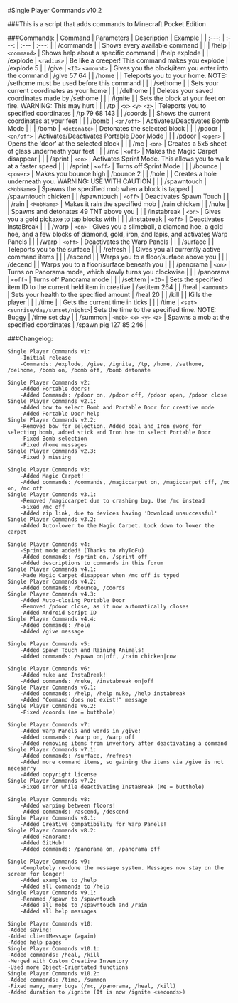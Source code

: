 #Single Player Commands v10.2

###This is a script that adds commands to Minecraft Pocket Edition

###Commands:
| Command | Parameters | Description | Example |
| :---: | :---: | :--- | :---: |
| /commands | | Shows every available command | |
| /help | `<command>` | Shows help about a specific command | /help explode |
| /explode | `<radius>` | Be like a creeper! This command makes you explode | /explode 5 |
| /give | `<ID>` `<amount>` | Gives you the block/item you enter into the command | /give 57 64 |
| /home | | Teleports you to your home. NOTE: /sethome must be used before this command | |
| /sethome | | Sets your current coordinates as your home | |
| /delhome | | Deletes your saved coordinates made by /sethome | |
| /ignite | | Sets the block at your feet on fire. WARNING: This may hurt | |
| /tp | `<x>` `<y>` `<z>` | Teleports you to specified coordinates | /tp 79 68 143 |
| /coords | | Shows the current coordinates at your feet | |
| /bomb | `<on/off>` | Activates/Deactivates Bomb Mode | |
| /bomb | `<detonate>` | Detonates the selected block | |
| /pdoor | `<on/off>` | Activates/Deactivates Portable Door Mode | |
| /pdoor | `<open>` | Opens the 'door' at the selected block | |
| /mc | `<on>` | Creates a 5x5 sheet of glass underneath your feet | |
| /mc | `<off>` | Makes the Magic Carpet disappear | |
| /sprint | `<on>` | Activates Sprint Mode. This allows you to walk at a faster speed | |
| /sprint | `<off>` | Turns off Sprint Mode | |
| /bounce | `<power>` | Makes you bounce high | /bounce 2 |
| /hole | | Creates a hole underneath you. WARNING: USE WITH CAUTION | |
| /spawntouch | `<MobName>` | Spawns the specified mob when a block is tapped | /spawntouch chicken |
| /spawntouch | `<off>` | Deactivates Spawn Touch | |
| /rain | `<MobName>` | Makes it rain the specified mob | /rain chicken |
| /nuke | | Spawns and detonates 49 TNT above you | |
| /instabreak | `<on>` | Gives you a gold pickaxe to tap blocks with | |
| /instabreak | `<off>` | Deactivates InstaBreak | |
| /warp | `<on>` | Gives you a slimeball, a diamond hoe, a gold hoe, and a few blocks of diamond, gold, iron, and lapis, and activates Warp Panels | |
| /warp | `<off>` | Deactivates the Warp Panels | |
| /surface | | Teleports you to the surface | |
| /refresh | | Gives you all currently active command items | |
| /ascend | | Warps you to a floor/surface above you | |
| /decend | | Warps you to a floor/surface beneath you | |
| /panorama | `<on>` | Turns on Panorama mode, which slowly turns you clockwise | |
| /panorama | `<off>` | Turns off Panorama mode | |
| /setitem | `<ID>` | Sets the specified item ID to the current held item in creative | /setitem 264 |
| /heal | `<amount>` | Sets your health to the specified amount | /heal 20 |
| /kill | | Kills the player | |
| /time | | Gets the current time in ticks | |
| /time | `<set>` `<sunrise/day/sunset/night>`| Sets the time to the specified time. NOTE: Buggy | /time set day |
| /summon | `<mob>` `<x>` `<y>` `<z>` | Spawns a mob at the specified coordinates | /spawn pig 127 85 246 |

###Changelog:

```
Single Player Commands v1:
	-Initial release
	-Commands: /explode, /give, /ignite, /tp, /home, /sethome, /delhome, /bomb on, /bomb off, /bomb detonate

Single Player Commands v2:
	-Added Portable doors!
	-Added Commands: /pdoor on, /pdoor off, /pdoor open, /pdoor close
Single Player Commands v2.1:
	-Added bow to select Bomb and Portable Door for creative mode
	-Added Portable Door help
Single Player Commands v2.2:
	-Removed bow for selection. Added coal and Iron sword for selecting bomb, added stick and Iron hoe to select Portable Door
	-Fixed Bomb selection
	-Fixed /home messages
Single Player Commands v2.3:
	-Fixed ) missing

Single Player Commands v3:
	-Added Magic Carpet!
	-Added commands: /commands, /magiccarpet on, /magiccarpet off, /mc on, /mc off
Single Player Commands v3.1:
	-Removed /magiccarpet due to crashing bug. Use /mc instead
	-Fixed /mc off
	-Added zip link, due to devices having 'Download unsuccessful'
Single Player Commands v3.2:
	-Added Auto-lower to the Magic Carpet. Look down to lower the carpet

Single Player Commands v4:
	-Sprint mode added! (Thanks to WhyToFu)
	-Added commands: /sprint on, /sprint off
	-Added descriptions to commands in this forum
Single Player Commands v4.1:
	-Made Magic Carpet disappear when /mc off is typed
Single Player Commands v4.2:
	-Added commands: /bounce, /coords
Single Player Commands v4.3:
	-Added Auto-closing Portable Door
	-Removed /pdoor close, as it now automatically closes
	-Added Android Script ID
Single Player Commands v4.4:
	-Added commands: /hole
	-Added /give message

Single Player Commands v5:
	-Added Spawn Touch and Raining Animals!
	-Added commands: /spawn on|off, /rain chicken|cow

Single Player Commands v6:
	-Added nuke and InstaBreak!
	-Added commands: /nuke, /instabreak on|off
Single Player Commands v6.1:
	-Added commands: /help, /help nuke, /help instabreak
	-Added "Command does not exist!" message
Single Player Commands v6.2:
	-Fixed /coords (me = butthole)

Single Player Commands v7:
	-Added Warp Panels and words in /give!
	-Added commands: /warp on, /warp off
	-Added removing items from inventory after deactivating a command
Single Player Commands v7.1:
	-Added commands: /surface, /refresh
	-Added more command items, so gaining the items via /give is not necesarry
	-Added copyright license
Single Player Commands v7.2:
	-Fixed error while deactivating InstaBreak (Me = butthole)

Single Player Commands v8:
	-Added warping between floors!
	-Added commands: /ascend, /descend
Single Player Commands v8.1:
	-Added Creative compatibility for Warp Panels!
Single Player Commands v8.2:
	-Added Panorama!
	-Added GitHub!
	-Added commands: /panorama on, /panorama off

Single Player Commands v9:
	-Completely re-done the message system. Messages now stay on the screen for longer!
	-Added examples to /help
	-Added all commands to /help
Single Player Commands v9.1:
	-Renamed /spawn to /spawntouch
	-Added all mobs to /spawntouch and /rain
	-Added all help messages

Single Player Commands v10:
-Added saving!
-Added clientMessage (again)
-Added help pages
Single Player Commands v10.1:
-Added commands: /heal, /kill
-Merged with Custom Creative Inventory
-Used more Object-Orientated functions
Single Player Commands v10.2:
-Added commands: /time, /summon
-Fixed many, many bugs (/mc, /panorama, /heal, /kill)
-Added duration to /ignite (It is now /ignite <seconds>)
```
